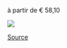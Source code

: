 à partir de € 58,10

![](zalando-teva-42-ORIGINAL_UNIVERSAL_URBAN_-_Sandales_de_randonnée_-_black.png)

[Source](https://fr.zalando.be/homme/teva__taille-42/?sold_by_zalando=true)